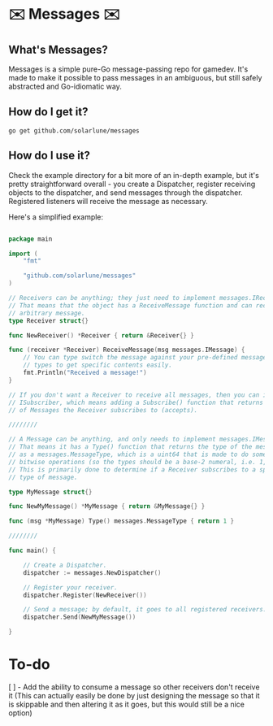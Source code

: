 # ✉️ Messages ✉️

## What's Messages?

Messages is a simple pure-Go message-passing repo for gamedev. It's made to make it possible to pass messages in an ambiguous, but still safely abstracted and Go-idiomatic way.

## How do I get it?

```go get github.com/solarlune/messages```

## How do I use it? 

Check the example directory for a bit more of an in-depth example, but it's pretty straightforward overall - you create a Dispatcher, register receiving objects to the dispatcher, and send messages through the dispatcher. Registered listeners will receive the message as necessary.

Here's a simplified example:

```go

package main

import (
	"fmt"

	"github.com/solarlune/messages"
)

// Receivers can be anything; they just need to implement messages.IReceiver.
// That means that the object has a ReceiveMessage function and can receive an
// arbitrary message.
type Receiver struct{}

func NewReceiver() *Receiver { return &Receiver{} }

func (receiver *Receiver) ReceiveMessage(msg messages.IMessage) {
    // You can type switch the message against your pre-defined message struct
    // types to get specific contents easily.
	fmt.Println("Received a message!")
}

// If you don't want a Receiver to receive all messages, then you can implement
// ISubscriber, which means adding a Subscribe() function that returns the types
// of Messages the Receiver subscribes to (accepts).

////////

// A Message can be anything, and only needs to implement messages.IMessage.
// That means it has a Type() function that returns the type of the message
// as a messages.MessageType, which is a uint64 that is made to do some simple 
// bitwise operations (so the types should be a base-2 numeral, i.e. 1, 2, 4, 8, etc).
// This is primarily done to determine if a Receiver subscribes to a specific 
// type of message.

type MyMessage struct{}

func NewMyMessage() *MyMessage { return &MyMessage{} }

func (msg *MyMessage) Type() messages.MessageType { return 1 }

////////

func main() {

    // Create a Dispatcher.
    dispatcher := messages.NewDispatcher()

    // Register your receiver.
    dispatcher.Register(NewReceiver())

    // Send a message; by default, it goes to all registered receivers.
    dispatcher.Send(NewMyMessage())

}

```

# To-do

[ ] - Add the ability to consume a message so other receivers don't receive it (This can actually easily be done by just designing the message so that it is skippable and then altering it as it goes, but this would still be a nice option)